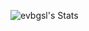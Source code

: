 ![evbgsl's Stats](https://github-readme-stats.vercel.app/api?username=evbgsl&theme=vue-dark&show_icons=true&hide_border=true&count_private=true)
